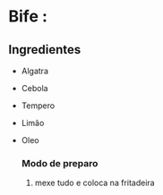 # Bife : 

## Ingredientes

* Algatra

* Cebola

* Tempero

* Limão

* Oleo

  

  ### Modo de preparo

  1. mexe tudo e coloca na fritadeira



